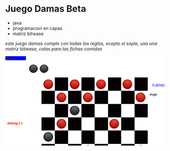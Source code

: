 # Juego Damas Beta

* java
* programacion en capas
* matriz bitwase

*este juego damas cumple con todas las reglas,
ecepto el sople, usa una matriz bitwase, colas para
las fichas comidas*

![juego damas](captura.png)
